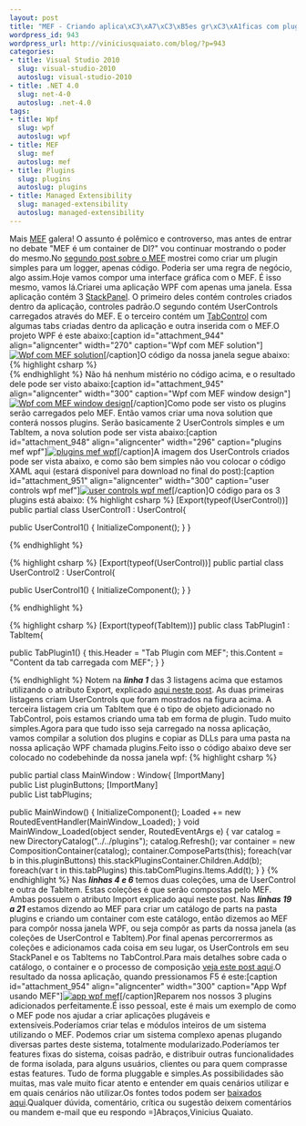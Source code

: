 ```yaml
--- 
layout: post
title: "MEF - Criando aplica\xC3\xA7\xC3\xB5es gr\xC3\xA1ficas com plugins MEF + WPF"
wordpress_id: 943
wordpress_url: http://viniciusquaiato.com/blog/?p=943
categories: 
- title: Visual Studio 2010
  slug: visual-studio-2010
  autoslug: visual-studio-2010
- title: .NET 4.0
  slug: net-4-0
  autoslug: .net-4.0
tags: 
- title: Wpf
  slug: wpf
  autoslug: wpf
- title: MEF
  slug: mef
  autoslug: mef
- title: Plugins
  slug: plugins
  autoslug: plugins
- title: Managed Extensibility
  slug: managed-extensibility
  autoslug: managed-extensibility
---
```

Mais [MEF](http://viniciusquaiato.com/blog/mef-managed-extensibility-framework-no-net-4/) galera! O assunto é polêmico e controverso, mas antes de entrar no debate "MEF é um container de DI?" vou continuar mostrando o poder do mesmo.No [segundo post sobre o MEF](http://viniciusquaiato.com/blog/mef-criando-aplicacoes-plugaveis-no-net-4/) mostrei como criar um plugin simples para um logger, apenas código. Poderia ser uma regra de negócio, algo assim.Hoje vamos compor uma interface gráfica com o MEF. É isso mesmo, vamos lá.Criarei uma aplicação WPF com apenas uma janela. Essa aplicação contém 3 [StackPanel](http://msdn.microsoft.com/en-us/library/system.windows.controls.stackpanel.aspx). O primeiro deles contém controles criados dentro da aplicação, controles padrão.O segundo contém UserControls carregados através do MEF. E o terceiro contém um [TabControl](http://msdn.microsoft.com/en-us/library/system.windows.forms.tabcontrol.aspx) com algumas tabs criadas dentro da aplicação e outra inserida com o MEF.O projeto WPF é este abaixo:[caption id="attachment_944" align="aligncenter" width="270" caption="Wpf com MEF solution"][![Wpf com MEF solution](http://viniciusquaiato.com/images_posts/wpf-solution.jpg "Wpf com MEF solution")](http://viniciusquaiato.com/images_posts/wpf-solution.jpg)[/caption]O código da nossa janela segue abaixo:
{% highlight csharp %}
</tabitem>            </tabcontrol>        </stackpanel>    
{% endhighlight %}
Não há nenhum mistério no código acima, e o resultado dele pode ser visto abaixo:[caption id="attachment_945" align="aligncenter" width="300" caption="Wpf com MEF window design"][![Wpf com MEF window design](http://viniciusquaiato.com/images_posts/wpf-solution-design-300x295.jpg "Wpf com MEF window design")](http://viniciusquaiato.com/images_posts/wpf-solution-design.jpg)[/caption]Como pode ser visto os plugins serão carregados pelo MEF. Então vamos criar uma nova solution que conterá nossos plugins. Serão basicamente 2 UserControls simples e um TabItem, a nova solution pode ser vista abaixo:[caption id="attachment_948" align="aligncenter" width="296" caption="plugins mef wpf"][![plugins mef wpf](http://viniciusquaiato.com/images_posts/plugins-mef-wpf.jpg "plugins mef wpf")](http://viniciusquaiato.com/images_posts/plugins-mef-wpf.jpg)[/caption]A imagem dos UserControls criados pode ser vista abaixo, e como são bem simples não vou colocar o código XAML aqui (estará disponível para download no final do post):[caption id="attachment_951" align="aligncenter" width="300" caption="user controls wpf mef"][![user controls wpf mef](http://viniciusquaiato.com/images_posts/user-controls-300x181.jpg "user controls wpf mef")](http://viniciusquaiato.com/images_posts/user-controls.jpg)[/caption]O código para os 3 plugins está abaixo:
{% highlight csharp %}
[Export(typeof(UserControl))]
public partial class UserControl1 : UserControl{    

public UserControl1()    {        InitializeComponent();
    }
}

{% endhighlight %}

{% highlight csharp %}
[Export(typeof(UserControl))]
public partial class UserControl2 : UserControl{    

public UserControl1()    {        InitializeComponent();
    }
}

{% endhighlight %}

{% highlight csharp %}
[Export(typeof(TabItem))]
public class TabPlugin1 : TabItem{    

public TabPlugin1()    {         this.Header = "Tab Plugin com MEF";
    this.Content = "Content da tab carregada com MEF";
    }
}

{% endhighlight %}
Notem na **_linha 1_** das 3 listagens acima que estamos utilizando o atributo Export, explicado [aqui neste post](http://viniciusquaiato.com/blog/mef-criando-aplicacoes-plugaveis-no-net-4/). As duas primeiras listagens criam UserControls que foram mostrados na figura acima. A terceira listagem cria um TabItem que é o tipo de objeto adicionado no TabControl, pois estamos criando uma tab em forma de plugin. Tudo muito simples.Agora para que tudo isso seja carregado na nossa aplicação, vamos compilar a solution dos plugins e copiar as DLLs para uma pasta na nossa aplicação WPF chamada plugins.Feito isso o código abaixo deve ser colocado no codebehinde da nossa janela wpf:
{% highlight csharp %}

public partial class MainWindow : Window{    [ImportMany]    
public List<usercontrol> pluginButtons;
    [ImportMany]    
public List<tabitem> tabPlugins;
    
public MainWindow()    {        InitializeComponent();
    Loaded += new RoutedEventHandler(MainWindow_Loaded);
    }
void MainWindow_Loaded(object sender, RoutedEventArgs e)    {
var catalog = new DirectoryCatalog("../../plugins");
    catalog.Refresh();
var container = new CompositionContainer(catalog);
    container.ComposeParts(this);
foreach(var b in this.pluginButtons)            this.stackPluginsContainer.Children.Add(b);
foreach(var t in this.tabPlugins)            this.tabComPlugins.Items.Add(t);
    }
}
</tabitem></usercontrol>
{% endhighlight %}
Nas **_linhas 4 e 6_** temos duas coleções, uma de UserControl e outra de TabItem. Estas coleções é que serão compostas pelo MEF. Ambas possuem o atributo Import explicado aqui neste post. Nas **_linhas 19 a 21_** estamos dizendo ao MEF para criar um catálogo de parts na pasta plugins e criando um container com este catálogo, então dizemos ao MEF para compôr nossa janela WPF, ou seja compôr as parts da nossa janela (as coleções de UserControl e TabItem).Por final apenas percorrermos as coleções e adicionamos cada coisa em seu lugar, os UserControls em seu StackPanel e os TabItems no TabControl.Para mais detalhes sobre cada o catálogo, o container e o processo de composição [veja este post aqui](http://viniciusquaiato.com/blog/mef-criando-aplicacoes-plugaveis-no-net-4/).O resultado da nossa aplicação, quando pressionamos F5 é este:[caption id="attachment_954" align="aligncenter" width="300" caption="App Wpf usando  MEF"][![app wpf mef](http://viniciusquaiato.com/images_posts/app-wpf-mef-300x252.jpg "app wpf mef")](http://viniciusquaiato.com/images_posts/app-wpf-mef.jpg)[/caption]Reparem nos nossos 3 plugins adicionados perfeitamente.É isso pessoal, este é mais um exemplo de como o MEF pode nos ajudar a criar aplicações plugáveis e extensíveis.Poderíamos criar telas e módulos inteiros de um sistema utilizando o MEF. Podemos criar um sistema complexo apenas plugando diversas partes deste sistema, totalmente modularizado.Poderíamos ter features fixas do sistema, coisas padrão, e distribuir outras funcionalidades de forma isolada, para alguns usuários, clientes ou para quem comprasse estas features. Tudo de forma pluggable e simples.As possibilidades são muitas, mas vale muito ficar atento e entender em quais cenários utilizar e em quais cenários não utilizar.Os fontes todos podem ser [baixados aqui](http://viniciusquaiato.com/files/codesamples/mef/WPFMEFApp_Code.zip).Qualquer dúvida, comentário, crítica ou sugestão deixem comentários ou mandem e-mail que eu respondo =]Abraços,Vinicius Quaiato.
